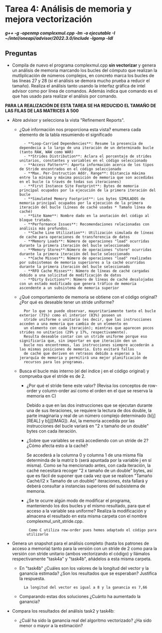 # Tarea 4: Análisis de memoria y mejora vectorización
##### g++ -g -openmp complexmul.cpp -lm -o ejecutable -I ~/intel/oneapi/advisor/2022.3.0/include -lgomp -ldl
## Preguntas

* Compila de nuevo el programa complexmul.cpp **sin vectorizar** y genera un análisis de memoria marcando los bucles del cómputo que realizan la mutliplicación de números complejos, en concreto marca los bucles de las líneas 27 y 28 (si el análisis se demora mucho prueba a reducir el tamaño). Realiza el análisis tanto usando la interfaz gráfica de intel advisor como por línea de comandos. Además indica que comando es el que has usado para realizar el análisis por comando.

**PARA LA REALIZACIÓN DE ESTA TAREA SE HA REDUCIDO EL TAMAÑO DE LAS FILAS DE LAS MATRICES A 500**

* Abre advisor y selecciona la vista "Refinement Reports".
    * ¿Qué información nos proporciona esta vista? enumera cada elemento de la tabla resumiendo el significado
    
            - **Loop-Carried Dependencies**: Resume la presencia de dependecia a lo largo de una iteración de un determinado bucle (tanto RAW, WAW como WAR)
            - **Strides Distribution**: Aclara el porcentaje de strides unitarios, constantes y variables en el código seleccionado
            - **Access Pattern**: Aporta información acerca de los tipos de Stride encontrados en el código seleccionado
            - **Max. Per-Instruction Addr. Range**: Distancia máxima entre la mínima y máxima posición de memoria que son accedidas en el bucle (a través de todas sus iteraciones)
            - **First Instance Site Footprint**: Bytes de memoria principal ocupados por la ejecución de la primera iteración del bucle
            - **Simulated Memory Footprint**: Los bytes SIMULADOS de memoria principal ocupados por la ejecución de la primera iteración del bucle (Líneas de caché usadas * Tamaño línea de caché)
            - **Site Name**: Nombre dado en la anotación del código al bloque tratado.
            - **Performance Issues**: Recomendaciones relacionadas con análisis más profundos.
            - **Cache Line Utilization**: Utilización simulada de líneas de cache para operaciones de transferencia de datos
            - **Memory Loads**: Número de operaciones "load" ocurridas durante la primera iteración del bucle seleccionado
            - **Memory Stores**:Número de operaciones "store" ocurridas durante la primera iteración del bucle seleccionado
            - **Cache Misses**: Número de operaciones "load" realizadas por subsistemas de memoria superiores a la caché ocurridas durante la primera iteración del bucle seleccionado
            - **RFO Cache Misses**: Número de líneas de caché cargadas debido a una solicitud de modificación de datos
            - **Dirty Evictions**: Número de líneas de caché desalojadas con un estado modificado que genera tráfico de memoria ascendente a un subsistema de memoria superior
            

    * ¿Qué comportamiento de memoria se obtiene con el código original? ¿Por qué es deseable tener un stride uniforme?
    
            Por lo que se puede observar, mayoritariamente tanto el bucle exterior (71%) como el interior (83%) poseen un 
            stride uniforme o unitario (es decir, que las instrucciones acceden a una memoria que cambia de un elemento en
            un elemento con cada iteración); mientras que aparecen pocos strides no unitarios (29% y 17%, respectivamente). 
            Resulta deseable contar con un stride uniforme porque eso significaría que, sin importar en que iteración den un
            bucle nos encontremos, las instrucciones siempre accederán a las mismas posiciones de memoria. Esto evitará fallos
            de caché que deriven en retrasos debido a esperas a la jerarquía de memoria y permitirá una mejor planificación de
            recursos para los programas.


    * Busca el bucle más interno (el del índice j en el código original) y comprueba que el stride es de 2.
        * ¿Por qué el stride tiene este valor? (Revisa los conceptos de row-order y column-order así como el orden en el que se reserva la memoria en C)
        
            Debido a que en las dos instrucciones que se ejecutan durante una de sus iteraciones, se requiere la lectura de dos double, la parte imaginaria y real de un número complejo determinado (b[j][REAL] y b[j][IMAG]). Así, la memoria accedida por las instrucciones del bucle variará en "2 x tamaño de un double" bytes con cada iteración.

        * ¿Sobre que variables se está accediendo con un stride de 2? ¿Cómo afecta esto a la caché?
        
            Se accederá a la columna 0 y columna 1 de una misma fila determinda de la matriz b (será apuntada por la variable j en sí misma). Como se ha mencionado antes, con cada iteración, la caché necesitará recoger "2 x tamaño de un double" bytes, así que es fácil de suponer que cada vez que se realicen "Tamaño Caché/(2 x Tamaño de un double)" iteraciones, ésta fallará y deberá consultar a instancias superiores del subsistema de memoria.

        * ¿Se te ocurre algún modo de modificar el programa, manteniendo los dos bucles y el mismo resultado, para que
        el acceso a la variable sea uniforme? Realiza la modificación y almacena el resultado en esta misma carpeta con el nombre complexmul_unit_stride.cpp.
        
               Como C utiliza row-order pues hemos adaptado el código para utilizarlo


        
* Genera un snapshot para el análisis completo (hasta los patrones de acceso a memoria) tanto para la versión con un stride de 2 como para la versión con stride unitario (ambos vectorizando el código) y llámalos respectivamente "task4a" y "task4b", añádelos a esta misma carpeta. 
    * En "task4b" ¿Cuáles son los valores de la longitud del vector y la ganancia estimada? ¿Son los resultados que se esperaban? Justifica la respuesta.
    
            La longitud del vector es igual a 8 y la ganancia es 7,66
    * Comparando estas dos soluciones ¿Cuánto ha aumentado la ganancia?

* Compara los resultados del análisis task2 y task4b:
    * ¿Cuál ha sido la ganancia real del algoritmo vectorizado? ¿Ha sido menor o mayor a la estimación?

